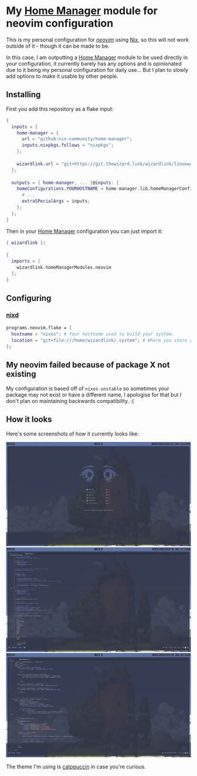 # My [Home Manager] module for neovim configuration

This is my personal configuration for _[neovim]_ using [Nix](https://nixos.org/), so this will not work outside of it - though it can be made to be.

In this case, I am outputting a [Home Manager] module to be used directly in your configuration, it currently barely has
any
options and is opinionated due to it being my personal configuration for daily use... But I plan to slowly add options
to make it usable by other people.

## Installing

First you add this repository as a flake input:

```nix
{
  inputs = {
    home-manager = {
      url = "github:nix-community/home-manager";
      inputs.nixpkgs.follows = "nixpkgs";
    };

    wizardlink.url = "git+https://git.thewizard.link/wizardlink/linuxware";
  };

  outputs = { home-manager, ... }@inputs: {
    homeConfigurations.YOURHOSTNAME = home-manager.lib.homeManagerConfiguration {
      # ...
      extraSPecialArgs = inputs;
    };
  };
}
```

Then in your [Home Manager] configuration you can just import it:

```nix
{ wizardlink }:

{
  imports = [
    wizardlink.homeManagerModules.neovim
  ];
}
```

## Configuring

### [nixd](https://github.com/nix-community/nixd/)

```nix
programs.neovim.flake = {
  hostname = "nixos"; # Your hostname used to build your system.
  location = "git+file:///home/wizardlink/.system"; # Where you store your flake.
};
```

## My neovim failed because of package X not existing

My configuration is based off of `nixos-unstable` so sometimes your package may not exist or have a different name, I
apologise for that but I don't plan on maintaining backwards compatibility. :(

## How it looks

Here's some screenshots of how it currently looks like:

![image](./docs/example_1.png)
![image](./docs/example_2.png)
![image](./docs/example_3.png)

The theme I'm using is [catppuccin](https://github.com/catppuccin) in case you're curious.

[neovim]: https://neovim.io/
[Home Manager]: https://github.com/nix-community/home-manager

